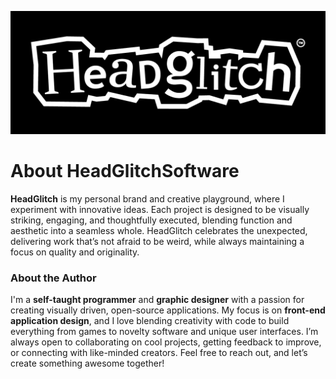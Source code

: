 ![Profile Picture](./brandkit/render/banners/HeadGlitch-Github-Banner-short(Dark).png)
# About HeadGlitchSoftware
**HeadGlitch** is my personal brand and creative playground, where I experiment with innovative ideas. Each project is designed to be visually striking, engaging, and thoughtfully executed, blending function and aesthetic into a seamless whole. HeadGlitch celebrates the unexpected, delivering work that’s not afraid to be weird, while always maintaining a focus on quality and originality.

### About the Author
I'm a **self-taught programmer** and **graphic designer** with a passion for creating visually driven, open-source applications. My focus is on **front-end application design**, and I love blending creativity with code to build everything from games to novelty software and unique user interfaces. I’m always open to collaborating on cool projects, getting feedback to improve, or connecting with like-minded creators. Feel free to reach out, and let’s create something awesome together!  
